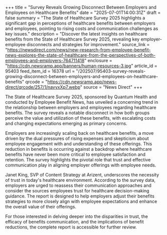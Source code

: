 +++
title = "Survey Reveals Growing Disconnect Between Employers and Employees on Healthcare Benefits"
date = "2025-07-01T14:00:31Z"
draft = false
summary = "The State of Healthcare Survey 2025 highlights a significant gap in perceptions of healthcare benefits between employers and employees, pointing to rising costs and communication challenges as key issues."
description = "Discover the latest insights on healthcare benefits from the State of Healthcare Survey 2025, revealing key employer-employee disconnects and strategies for improvement."
source_link = "https://newsdirect.com/news/new-research-from-employee-benefit-news-explores-the-state-of-healthcare-from-the-perspectives-of-both-employees-and-employers-764711418"
enclosure = "https://cdn.newsramp.app/banners/human-resources-3.jpg"
article_id = 95403
feed_item_id = 16378
url = "/202507/95403-survey-reveals-growing-disconnect-between-employers-and-employees-on-healthcare-benefits"
qrcode = "https://cdn.newsramp.app/news-direct/qrcode/257/1/navyxXp7.webp"
source = "News Direct"
+++

<p>The State of Healthcare Survey 2025, sponsored by Quantum Health and conducted by Employee Benefit News, has unveiled a concerning trend in the relationship between employers and employees regarding healthcare benefits. The survey reveals a notable disconnect in how both groups perceive the value and utilization of these benefits, with escalating costs and changing expectations emerging as primary concerns.</p><p>Employers are increasingly scaling back on healthcare benefits, a move driven by the dual pressures of rising expenses and skepticism about employee engagement with and understanding of these offerings. This reduction in benefits is occurring against a backdrop where healthcare benefits have never been more critical to employee satisfaction and retention. The survey highlights the pivotal role that trust and effective communication play in aligning employer offerings with employee needs.</p><p>Janet King, SVP of Content Strategy at Arizent, underscores the necessity of trust in today's healthcare environment. According to the survey data, employers are urged to reassess their communication approaches and consider the sources employees trust for healthcare decision-making guidance. The report is designed to help employers adjust their benefits strategies to more closely align with employee expectations and enhance the overall value of their offerings.</p><p>For those interested in delving deeper into the disparities in trust, the efficacy of benefits communication, and the implications of benefit reductions, the complete report is accessible for further review.</p>